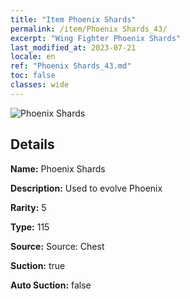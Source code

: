 ```yaml
---
title: "Item Phoenix Shards"
permalink: /item/Phoenix Shards_43/
excerpt: "Wing Fighter Phoenix Shards"
last_modified_at: 2023-07-21
locale: en
ref: "Phoenix Shards_43.md"
toc: false
classes: wide
---
```



 ![Phoenix Shards](/images/item/Phoenix_Shards_p.png)



## Details

 **Name:** Phoenix Shards 

 **Description:** Used to evolve Phoenix

 **Rarity:** 5 

 **Type:** 115 

 **Source:** Source: Chest 

 **Suction:** true 

 **Auto Suction:** false 


